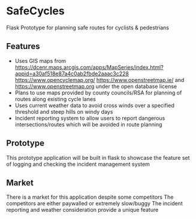 # SafeCycles
Flask Prototype for planning safe routes for cyclists &amp; pedestrians

## Features
- Uses GIS maps from https://dcenr.maps.arcgis.com/apps/MapSeries/index.html?appid=a30af518e87a4c0ab2fbde2aaac3c228  https://www.opencyclemap.org/ https://www.openstreetmap.ie/ and https://www.openstreetmap.org under the open database license
- Plans to use maps provided by county councils/RSA for planning of routes along existing cycle lanes
- Uses current weather data to avoid cross winds over a specified threshold and steep hills on windy days
- Incident reporting system to allow users to report dangerous intersections/routes which will be avoided in route planning

## Prototype
This prototype application will be built in flask to showcase the feature set of logging and checking the incident management system

## Market
There is a market for this application despite some competitors
The competitors are either paywalled or extremely slow/buggy
The incident reporting and weather consideration provide a unique feature
